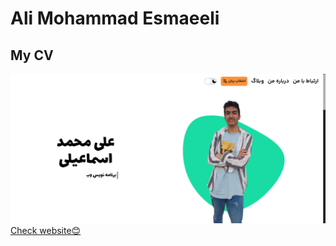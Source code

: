 # Ali Mohammad Esmaeeli 
## **My CV**
![webpage](./screenshots/webpage.png)
[Check website😊](https://www.alimohammad.blog/)
